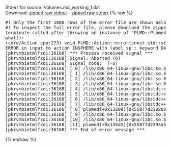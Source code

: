 Stderr for source:  Volumes.md_working_1.dat   
Download: [zipped raw stdout](Volumes.md_working_1.dat.plumed.stdout.txt.zip) - [zipped raw stderr](Volumes.md_working_1.dat.plumed.stderr.txt.zip) 
{% raw %}
<pre>
#! Only the first 1000 rows of the error file are shown below
#! To inspect the full error file, please download the zipped raw stderr file above
terminate called after throwing an instance of 'PLMD::Plumed::ExceptionError'
what():
(core/Action.cpp:273) void PLMD::Action::error(const std::string&) const
ERROR in input to action INSPHERE with label sp : keyword DATA is compulsory for this action
[pkrvmbietmlfzoi:36168] *** Process received signal ***
[pkrvmbietmlfzoi:36168] Signal: Aborted (6)
[pkrvmbietmlfzoi:36168] Signal code:  (-6)
[pkrvmbietmlfzoi:36168] [ 0] /lib/x86_64-linux-gnu/libc.so.6(+0x45330)[0x7f47f4645330]
[pkrvmbietmlfzoi:36168] [ 1] /lib/x86_64-linux-gnu/libc.so.6(pthread_kill+0x11c)[0x7f47f469eb2c]
[pkrvmbietmlfzoi:36168] [ 2] /lib/x86_64-linux-gnu/libc.so.6(gsignal+0x1e)[0x7f47f464527e]
[pkrvmbietmlfzoi:36168] [ 3] /lib/x86_64-linux-gnu/libc.so.6(abort+0xdf)[0x7f47f46288ff]
[pkrvmbietmlfzoi:36168] [ 4] /lib/x86_64-linux-gnu/libstdc++.so.6(+0xa5ff5)[0x7f47f4aa5ff5]
[pkrvmbietmlfzoi:36168] [ 5] /lib/x86_64-linux-gnu/libstdc++.so.6(+0xbb0da)[0x7f47f4abb0da]
[pkrvmbietmlfzoi:36168] [ 6] /lib/x86_64-linux-gnu/libstdc++.so.6(_ZSt10unexpectedv+0x0)[0x7f47f4aa5a55]
[pkrvmbietmlfzoi:36168] [ 7] /lib/x86_64-linux-gnu/libstdc++.so.6(+0xa5a6f)[0x7f47f4aa5a6f]
[pkrvmbietmlfzoi:36168] [ 8] plumed(+0x13209)[0x55877d239209]
[pkrvmbietmlfzoi:36168] [ 9] /lib/x86_64-linux-gnu/libc.so.6(+0x2a1ca)[0x7f47f462a1ca]
[pkrvmbietmlfzoi:36168] [10] /lib/x86_64-linux-gnu/libc.so.6(__libc_start_main+0x8b)[0x7f47f462a28b]
[pkrvmbietmlfzoi:36168] [11] plumed(+0x134a5)[0x55877d2394a5]
[pkrvmbietmlfzoi:36168] *** End of error message ***
</pre>
{% endraw %}
